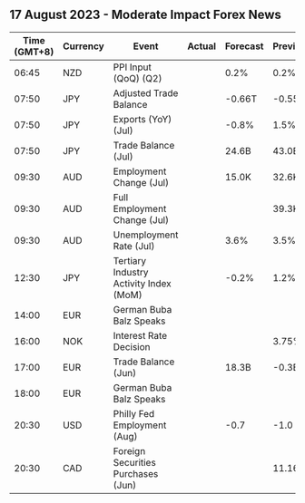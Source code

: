 ## 17 August 2023 - Moderate Impact Forex News

| Time (GMT+8) | Currency | Event | Actual | Forecast | Previous |
|------|----------|-------|--------|----------|----------|
| 06:45 | NZD | PPI Input (QoQ) (Q2) |  | 0.2% | 0.2% |
| 07:50 | JPY | Adjusted Trade Balance |  | -0.66T | -0.55T |
| 07:50 | JPY | Exports (YoY) (Jul) |  | -0.8% | 1.5% |
| 07:50 | JPY | Trade Balance (Jul) |  | 24.6B | 43.0B |
| 09:30 | AUD | Employment Change (Jul) |  | 15.0K | 32.6K |
| 09:30 | AUD | Full Employment Change (Jul) |  |  | 39.3K |
| 09:30 | AUD | Unemployment Rate (Jul) |  | 3.6% | 3.5% |
| 12:30 | JPY | Tertiary Industry Activity Index (MoM) |  | -0.2% | 1.2% |
| 14:00 | EUR | German Buba Balz Speaks |  |  |  |
| 16:00 | NOK | Interest Rate Decision |  |  | 3.75% |
| 17:00 | EUR | Trade Balance (Jun) |  | 18.3B | -0.3B |
| 18:00 | EUR | German Buba Balz Speaks |  |  |  |
| 20:30 | USD | Philly Fed Employment (Aug) |  | -0.7 | -1.0 |
| 20:30 | CAD | Foreign Securities Purchases (Jun) |  |  | 11.16B |
